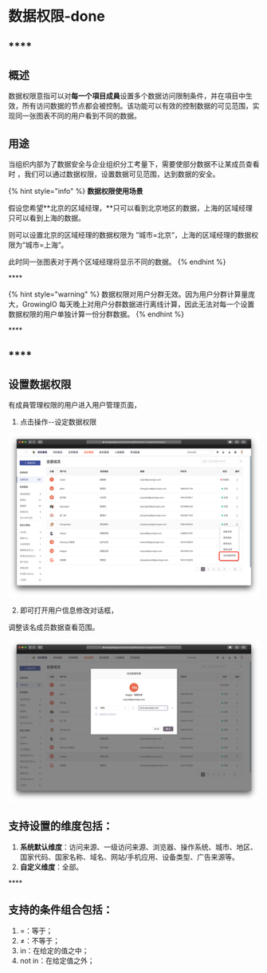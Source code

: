 # 数据权限-done

## \*\*\*\*

## **概述**

数据权限意指可以对**每一个項目成員**设置多个数据访问限制条件，并在項目中生效，所有访问数据的节点都会被控制。该功能可以有效的控制数据的可见范围，实现同一张图表不同的用户看到不同的数据。

## **用途**

当组织内部为了数据安全与企业组织分工考量下，需要使部分数据不让某成员查看时 ，我们可以通过数据权限，设置数据可见范围，达到数据的安全。

{% hint style="info" %}
**数据权限使用场景**

假设您希望**北京的区域经理，**只可以看到北京地区的数据，上海的区域经理只可以看到上海的数据。

则可以设置北京的区域经理的数据权限为  ”城市=北京“，上海的区域经理的数据权限为”城市=上海“。

此时同一张图表对于两个区域经理将显示不同的数据。 
{% endhint %}

\*\*\*\*

{% hint style="warning" %}
数据权限对用户分群无效。因为用户分群计算量庞大，GrowingIO 每天晚上对用户分群数据进行离线计算，因此无法对每一个设置数据权限的用户单独计算一份分群数据。
{% endhint %}

\*\*\*\*

## \*\*\*\*

## **设置数据权限**

有成員管理权限的用户进入用户管理页面，

1. 点击操作--设定数据权限 

![](../../../.gitbook/assets/ying-mu-jie-tu-20200418-xia-wu-3.49.51.png)

2. 即可打开用户信息修改对话框，

调整该名成员数据查看范围。

![](../../../.gitbook/assets/ying-mu-jie-tu-20200418-xia-wu-3.50.51.png)



## **支持设置的维度包括**：

1. **系统默认维度**：访问来源、一级访问来源、浏览器、操作系统、城市、地区、国家代码、国家名称、域名、网站/手机应用、设备类型、广告来源等。
2. **自定义维度**：全部。

\*\*\*\*

## **支持的条件组合包括**：

1. =：等于；
2. ≠：不等于；
3. in：在给定的值之中；
4. not in：在给定值之外；

